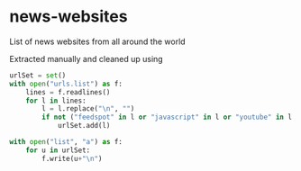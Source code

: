 # news-websites
List of news websites from all around the world

Extracted manually and cleaned up using

```python
urlSet = set()
with open("urls.list") as f:
    lines = f.readlines()
    for l in lines:
        l = l.replace("\n", "")
        if not ("feedspot" in l or "javascript" in l or "youtube" in l or "facebook" in l):
            urlSet.add(l)

with open("list", "a") as f:
    for u in urlSet:
        f.write(u+"\n")
```
